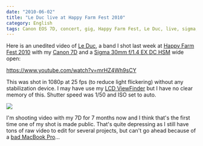 ```yaml
---
date: "2010-06-02"
title: "Le Duc live at Happy Farm Fest 2010"
category: English
tags: Canon EOS 7D, concert, gig, Happy Farm Fest, Le Duc, live, sigma, Video, YouTube
---
```


Here is an unedited video of
[Le Duc](https://www.facebook.com/group.php?gid=20312134675), a band I shot last
week at [Happy Farm Fest 2010](https://happyfarmfest.com) with my
[Canon 7D](https://amzn.com/B002NEGTTW/?tag=kevideld-20) and a
[Sigma 30mm f/1.4 EX DC HSM](https://amzn.com/B0007U0GZM/?tag=kevideld-20) wide
open:

https://www.youtube.com/watch?v=mrHZ4Wh9sCY

This was shot in 1080p at 25 fps (to reduce light flickering) without any
stabilization device. I may have use my
[LCD ViewFinder](https://amzn.com/B003A2BU5E/?tag=kevideld-20) but I have no
clear memory of this. Shutter speed was 1/50 and ISO set to auto.

![]({attach}happy-farm-leduc.jpg)

I'm shooting video with my 7D for 7 months now and I think that's the first time
one of my shot is made public. That's quite depressing as I still have tons of
raw video to edit for several projects, but can't go ahead because of a
[bad MacBook Pro]({filename}/2009/macosx-is-irritating.md#update-june-2010)...
